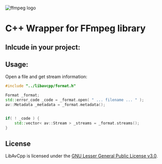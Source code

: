 ![ffmpeg logo](https://trac.ffmpeg.org/ffmpeg-logo.png)
# C++ Wrapper for FFmpeg library

## Inlcude in your project:


## Usage:


Open a file and get stream information:

```c++
#include "../libavcpp/format.h"

Format _format;
std::error_code _code = _format.open( " ... filename ... " );
av::Metadata _metadata = _format.metadata();


if( ! _code ) {
    std::vector< av::Stream > _streams = _format.streams();
}
```

## License

LibAvCpp is licensed under the [GNU Lesser General Public License v3.0](https://www.gnu.org/licenses/lgpl-3.0.txt).
